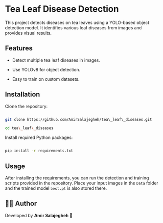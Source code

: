 # Tea Leaf Disease Detection



This project detects diseases on tea leaves using a YOLO-based object detection model. It identifies various leaf diseases from images and provides visual results.



## Features



* Detect multiple tea leaf diseases in images.

* Use YOLOv8 for object detection.

* Easy to train on custom datasets.



## Installation



Clone the repository:



```bash

git clone https://github.com/AmirSalajegheh/tea\_leaf\_diseases.git

cd tea\_leaf\_diseases

```



Install required Python packages:



```bash

pip install -r requirements.txt

```



## Usage



After installing the requirements, you can run the detection and training scripts provided in the repository. Place your input images in the `Data` folder and the trained model `best.pt` is also stored there.


## 👨‍💻 Author



Developed by **Amir Salajegheh** 🚀



